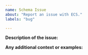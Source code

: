 ```yaml
---
name: Schema Issue
about: "Report an issue with ECS."
labels: "bug"

---
```

<!--
GitHub is reserved for bug reports and feature requests; it is not the place
for general questions. If you have a general question, please visit the
discuss forums: https://discuss.elastic.co/tag/ecs-elastic-common-schema.

Please fill in the following details to help us triage the issue:
-->

**Description of the issue:**


**Any additional context or examples:**
